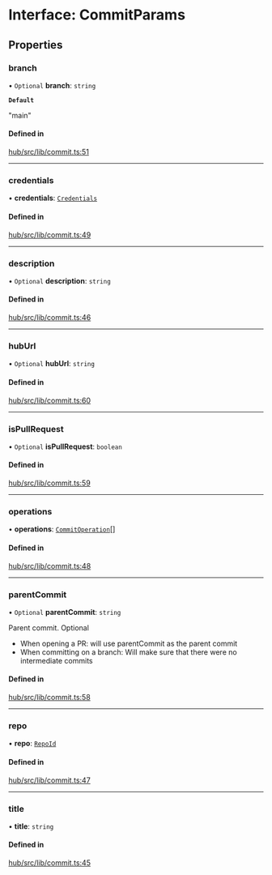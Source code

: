 # Interface: CommitParams

## Properties

### branch

• `Optional` **branch**: `string`

**`Default`**

"main"

#### Defined in

[hub/src/lib/commit.ts:51](https://github.com/huggingface/huggingface.js/blob/main/packages/hub/src/lib/commit.ts#L51)

___

### credentials

• **credentials**: [`Credentials`](Credentials)

#### Defined in

[hub/src/lib/commit.ts:49](https://github.com/huggingface/huggingface.js/blob/main/packages/hub/src/lib/commit.ts#L49)

___

### description

• `Optional` **description**: `string`

#### Defined in

[hub/src/lib/commit.ts:46](https://github.com/huggingface/huggingface.js/blob/main/packages/hub/src/lib/commit.ts#L46)

___

### hubUrl

• `Optional` **hubUrl**: `string`

#### Defined in

[hub/src/lib/commit.ts:60](https://github.com/huggingface/huggingface.js/blob/main/packages/hub/src/lib/commit.ts#L60)

___

### isPullRequest

• `Optional` **isPullRequest**: `boolean`

#### Defined in

[hub/src/lib/commit.ts:59](https://github.com/huggingface/huggingface.js/blob/main/packages/hub/src/lib/commit.ts#L59)

___

### operations

• **operations**: [`CommitOperation`](../modules#commitoperation)[]

#### Defined in

[hub/src/lib/commit.ts:48](https://github.com/huggingface/huggingface.js/blob/main/packages/hub/src/lib/commit.ts#L48)

___

### parentCommit

• `Optional` **parentCommit**: `string`

Parent commit. Optional

- When opening a PR: will use parentCommit as the parent commit
- When committing on a branch: Will make sure that there were no intermediate commits

#### Defined in

[hub/src/lib/commit.ts:58](https://github.com/huggingface/huggingface.js/blob/main/packages/hub/src/lib/commit.ts#L58)

___

### repo

• **repo**: [`RepoId`](RepoId)

#### Defined in

[hub/src/lib/commit.ts:47](https://github.com/huggingface/huggingface.js/blob/main/packages/hub/src/lib/commit.ts#L47)

___

### title

• **title**: `string`

#### Defined in

[hub/src/lib/commit.ts:45](https://github.com/huggingface/huggingface.js/blob/main/packages/hub/src/lib/commit.ts#L45)
